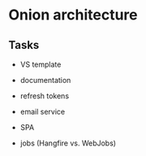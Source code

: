 # Onion architecture

## Tasks
- VS template
- documentation

- refresh tokens
- email service
- SPA
- jobs (Hangfire vs. WebJobs)